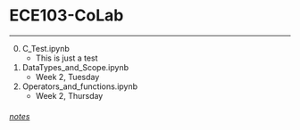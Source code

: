 # ECE103-CoLab
---

0. C_Test.ipynb
    - This is just a test
1. DataTypes_and_Scope.ipynb
    - Week 2, Tuesday
2. Operators_and_functions.ipynb
    - Week 2, Thursday
###### [notes](https://ashki23.github.io/markdown-latex.html)